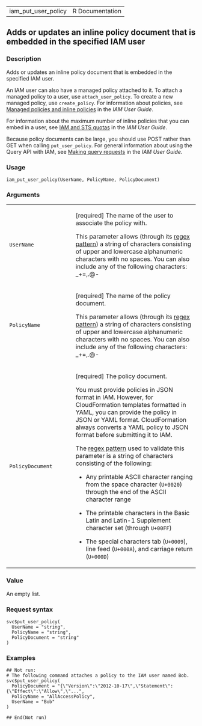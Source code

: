 <table style="width: 100%;">
<tbody>
<tr class="odd">
<td>iam_put_user_policy</td>
<td style="text-align: right;">R Documentation</td>
</tr>
</tbody>
</table>

## Adds or updates an inline policy document that is embedded in the specified IAM user

### Description

Adds or updates an inline policy document that is embedded in the
specified IAM user.

An IAM user can also have a managed policy attached to it. To attach a
managed policy to a user, use `attach_user_policy`. To create a new
managed policy, use `create_policy`. For information about policies, see
[Managed policies and inline
policies](https://docs.aws.amazon.com/IAM/latest/UserGuide/access_policies_managed-vs-inline.html)
in the *IAM User Guide*.

For information about the maximum number of inline policies that you can
embed in a user, see [IAM and STS
quotas](https://docs.aws.amazon.com/IAM/latest/UserGuide/reference_iam-quotas.html)
in the *IAM User Guide*.

Because policy documents can be large, you should use POST rather than
GET when calling `put_user_policy`. For general information about using
the Query API with IAM, see [Making query
requests](https://docs.aws.amazon.com/IAM/latest/UserGuide/programming.html)
in the *IAM User Guide*.

### Usage

    iam_put_user_policy(UserName, PolicyName, PolicyDocument)

### Arguments

<table>
<colgroup>
<col style="width: 35%" />
<col style="width: 65%" />
</colgroup>
<tbody>
<tr class="odd">
<td><code id="iam_put_user_policy_:_UserName">UserName</code></td>
<td><p>[required] The name of the user to associate the policy with.</p>
<p>This parameter allows (through its <a
href="https://en.wikipedia.org/wiki/Regex">regex pattern</a>) a string
of characters consisting of upper and lowercase alphanumeric characters
with no spaces. You can also include any of the following characters:
_+=,.@-</p></td>
</tr>
<tr class="even">
<td><code id="iam_put_user_policy_:_PolicyName">PolicyName</code></td>
<td><p>[required] The name of the policy document.</p>
<p>This parameter allows (through its <a
href="https://en.wikipedia.org/wiki/Regex">regex pattern</a>) a string
of characters consisting of upper and lowercase alphanumeric characters
with no spaces. You can also include any of the following characters:
_+=,.@-</p></td>
</tr>
<tr class="odd">
<td><code
id="iam_put_user_policy_:_PolicyDocument">PolicyDocument</code></td>
<td><p>[required] The policy document.</p>
<p>You must provide policies in JSON format in IAM. However, for
CloudFormation templates formatted in YAML, you can provide the policy
in JSON or YAML format. CloudFormation always converts a YAML policy to
JSON format before submitting it to IAM.</p>
<p>The <a href="https://en.wikipedia.org/wiki/Regex">regex pattern</a>
used to validate this parameter is a string of characters consisting of
the following:</p>
<ul>
<li><p>Any printable ASCII character ranging from the space character
(<code>U+0020</code>) through the end of the ASCII character
range</p></li>
<li><p>The printable characters in the Basic Latin and Latin-1
Supplement character set (through <code
style="white-space: pre;">⁠U+00FF⁠</code>)</p></li>
<li><p>The special characters tab (<code>U+0009</code>), line feed
(<code style="white-space: pre;">⁠U+000A⁠</code>), and carriage return
(<code style="white-space: pre;">⁠U+000D⁠</code>)</p></li>
</ul></td>
</tr>
</tbody>
</table>

### Value

An empty list.

### Request syntax

    svc$put_user_policy(
      UserName = "string",
      PolicyName = "string",
      PolicyDocument = "string"
    )

### Examples

    ## Not run: 
    # The following command attaches a policy to the IAM user named Bob.
    svc$put_user_policy(
      PolicyDocument = "{\"Version\":\"2012-10-17\",\"Statement\":{\"Effect\":\"Allow\",\"...",
      PolicyName = "AllAccessPolicy",
      UserName = "Bob"
    )

    ## End(Not run)
